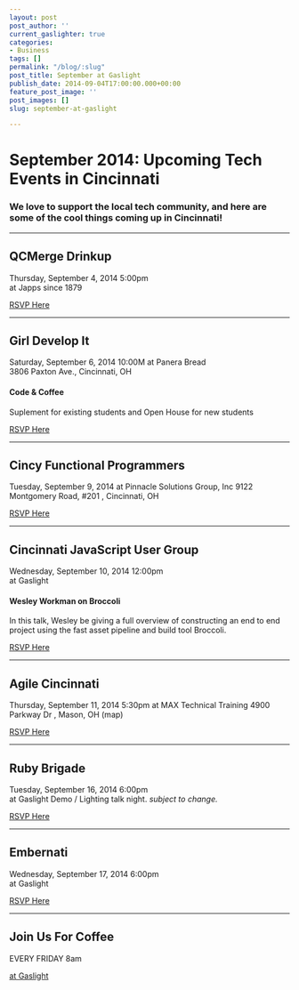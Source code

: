 ```yaml
---
layout: post
post_author: ''
current_gaslighter: true
categories:
- Business
tags: []
permalink: "/blog/:slug"
post_title: September at Gaslight
publish_date: 2014-09-04T17:00:00.000+00:00
feature_post_image: ''
post_images: []
slug: september-at-gaslight

---
```

# September 2014: Upcoming Tech Events in Cincinnati
### We love to support the local tech community, and here are some of the cool things coming up in Cincinnati!

---

## QCMerge Drinkup
Thursday, September 4, 2014  5:00pm  
at Japps since 1879

[RSVP Here](http://www.meetup.com/QCMDrinkup/events/194270452/)

---

## Girl Develop It
Saturday, September 6, 2014  10:00M
at Panera Bread  
3806 Paxton Ave., Cincinnati, OH
#### Code & Coffee
Suplement for existing students and Open House for new students

[RSVP Here](http://www.meetup.com/Girl-Develop-It-Cincinnati/events/201723882/)

---

## Cincy Functional Programmers
Tuesday, September 9, 2014
at Pinnacle Solutions Group, Inc
9122 Montgomery Road, #201 , Cincinnati, OH

[RSVP Here](http://www.meetup.com/TechLife-Cincinnati/events/202605582/)

---

## Cincinnati JavaScript User Group
Wednesday, September 10, 2014  12:00pm  
at Gaslight  
#### Wesley Workman on Broccoli
In this talk, Wesley be giving a full overview of constructing an end to end project using the fast asset pipeline and build tool Broccoli. 

[RSVP Here](http://www.meetup.com/Cincinnati-Javascript-User-Group/events/202324802/)

---

## Agile Cincinnati
Thursday, September 11, 2014  5:30pm
at MAX Technical Training
4900 Parkway Dr , Mason, OH (map)

[RSVP Here](http://www.meetup.com/TechLife-Cincinnati/events/ddbjwgysmbpb/)

--- 

## Ruby Brigade
Tuesday, September 16, 2014  6:00pm  
at Gaslight
Demo / Lighting talk night. *subject to change.*

[RSVP Here](http://www.meetup.com/TechLife-Cincinnati/events/200643602/)

--- 

## Embernati
Wednesday, September 17, 2014 6:00pm  
at Gaslight

[RSVP Here](http://www.meetup.com/EmberNati/events/205164002/)

---
 
## Join Us For Coffee  
EVERY FRIDAY  8am  

[at Gaslight](http://teamgaslight.com/coffee)